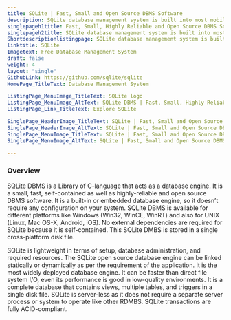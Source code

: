 ```yaml
---
title: SQLite | Fast, Small and Open Source DBMS Software
description: SQLite database management system is built into most mobile phones and computers. It comes bundled inside countless other applications that we daily use.
singlepageh1title: Fast, Small, Highly Reliable and Open Source DBMS Software
singlepageh2title: SQLite database management system is built into most mobile phones and computers. It comes bundled inside countless other applications that we daily use.
Shortdescriptionlistingpage: SQLite database management system is built into most of the mobile phones and computers. It comes bundled inside countless other applications that we daily use.
linktitle: SQLite
Imagetext: Free Database Management System
draft: false
weight: 4
layout: "single"
GithubLink: https://github.com/sqlite/sqlite
HomePage_TitleText: Database Management System

ListingPage_MenuImage_TitleText: SQLite logo
ListingPage_MenuImage_AltText: SQLite DBMS | Fast, Small, Highly Reliable and Most Deployed DBMS
ListingPage_Link_TitleText: Explore SQLite

SinglePage_HeaderImage_TitleText: SQLite | Fast, Small and Open Source DBMS Software
SinglePage_HeaderImage_AltText: SQLite | Fast, Small and Open Source DBMS Software
SinglePage_MenuImage_TitleText: SQLite | Fast, Small and Open Source DBMS Software
SinglePage_MenuImage_AltText: SQLite | Fast, Small and Open Source DBMS Software

---
```

### **Overview**

SQLite DBMS is a Library of C-language that acts as a database engine. It is a small, fast, self-contained as well as highly-reliable and open source DBMS software. It is a built-in or embedded database engine, so it doesn’t require any configuration on your system. SQLite DBMS is available for different platforms like Windows (Win32, WinCE, WinRT) and also for UNIX (Linux, Mac OS-X, Android, iOS). No external dependencies are required for SQLite because it is self-contained. This SQLite DMBS is stored in a single cross-platform disk file.

SQLite is lightweight in terms of setup, database administration, and required resources. The SQLite open source database engine can be linked statically or dynamically as per the requirement of the application. It is the most widely deployed database engine. It can be faster than direct file system I/O, even its performance is good in low-quality environments. It is a complete database that contains views, multiple tables, and triggers in a single disk file. SQLite is server-less as it does not require a separate server process or system to operate like other RDMBS. SQLite transactions are fully ACID-compliant.
